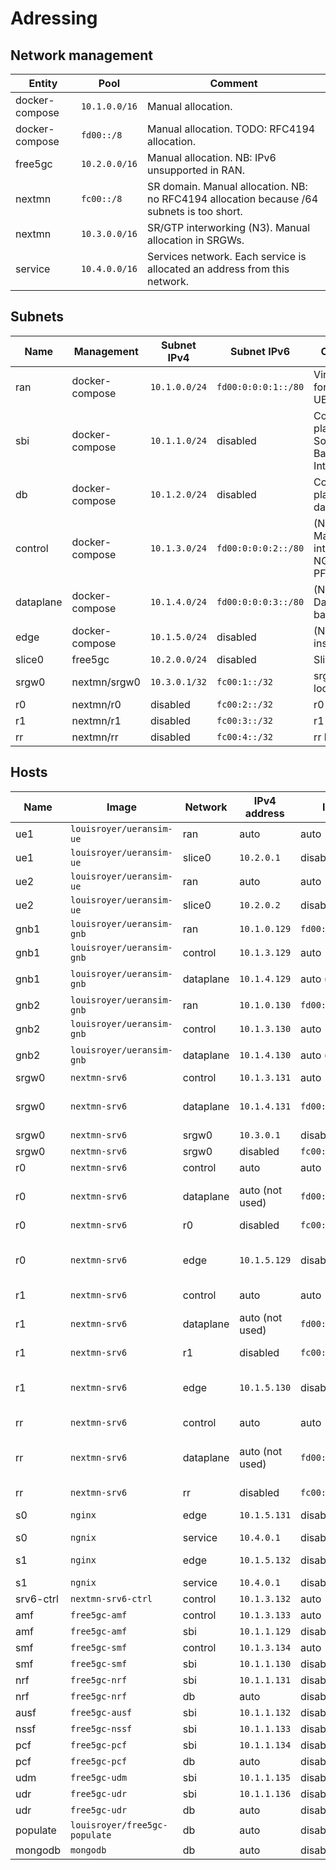 # Adressing
## Network management
| Entity         | Pool          | Comment                                                                                   |
|----------------|---------------|-------------------------------------------------------------------------------------------|
| docker-compose | `10.1.0.0/16` | Manual allocation.                                                                        |
| docker-compose | `fd00::/8`    | Manual allocation. TODO: RFC4194 allocation.                                              |
| free5gc        | `10.2.0.0/16` | Manual allocation. NB: IPv6 unsupported in RAN.                                           |
| nextmn         | `fc00::/8`    | SR domain. Manual allocation. NB: no RFC4194 allocation because /64 subnets is too short. |
| nextmn         | `10.3.0.0/16` | SR/GTP interworking (N3). Manual allocation in SRGWs.                                     |
| service        | `10.4.0.0/16` | Services network. Each service is allocated an address from this network.       |



## Subnets
| Name      | Management     | Subnet IPv4   | Subnet IPv6         | Comment                                       |
|-----------|----------------|---------------|---------------------|-----------------------------------------------|
| ran       | docker-compose | `10.1.0.0/24` | `fd00:0:0:0:1::/80` | Virtual RAN for UERANSIM.                     |
| sbi       | docker-compose | `10.1.1.0/24` | disabled            | Control plane: Software Based Interface       |
| db        | docker-compose | `10.1.2.0/24` | disabled            | Control plane: database                       |
| control   | docker-compose | `10.1.3.0/24` | `fd00:0:0:0:2::/80` | (N2 + N4) Management interfaces : NGAP + PFCP |
| dataplane | docker-compose | `10.1.4.0/24` | `fd00:0:0:0:3::/80` | (N3 + N9) Dataplane backbone                  |
| edge      | docker-compose | `10.1.5.0/24` | disabled            | (N6) Edges instances                          |
| slice0    | free5gc        | `10.2.0.0/24` | disabled            | Slice 0                                       |
| srgw0     | nextmn/srgw0   | `10.3.0.1/32` | `fc00:1::/32`       | srgw0 locators                                |
| r0        | nextmn/r0      | disabled      | `fc00:2::/32`       | r0 locator                                    |
| r1        | nextmn/r1      | disabled      | `fc00:3::/32`       | r1 locator                                    |
| rr        | nextmn/rr      | disabled      | `fc00:4::/32`       | rr locator                                    |




## Hosts
| Name      | Image                         | Network   | IPv4 address    | IPv6 address            | Comment                                     |
|-----------|-------------------------------|-----------|-----------------|-------------------------|---------------------------------------------|
| ue1       | `louisroyer/ueransim-ue`      | ran       | auto            | auto                    |                                             |
| ue1       | `louisroyer/ueransim-ue`      | slice0    | `10.2.0.1`      | disabled                |                                             |
| ue2       | `louisroyer/ueransim-ue`      | ran       | auto            | auto                    |                                             |
| ue2       | `louisroyer/ueransim-ue`      | slice0    | `10.2.0.2`      | disabled                |                                             |
| gnb1      | `louisroyer/ueransim-gnb`     | ran       | `10.1.0.129`    | `fd00:0:0:0:1:8000:0:2` |                                             |
| gnb1      | `louisroyer/ueransim-gnb`     | control   | `10.1.3.129`    | auto                    |                                             |
| gnb1      | `louisroyer/ueransim-gnb`     | dataplane | `10.1.4.129`    | auto (not used)         | Route to srgw0                              |
| gnb2      | `louisroyer/ueransim-gnb`     | ran       | `10.1.0.130`    | `fd00:0:0:0:1:8000:0:3` |                                             |
| gnb2      | `louisroyer/ueransim-gnb`     | control   | `10.1.3.130`    | auto                    |                                             |
| gnb2      | `louisroyer/ueransim-gnb`     | dataplane | `10.1.4.130`    | auto (not used)         | Route to srgw0                              |
| srgw0     | `nextmn-srv6`                 | control   | `10.1.3.131`    | auto                    |                                             |
| srgw0     | `nextmn-srv6`                 | dataplane | `10.1.4.131`    | `fd00:0:0:0:3:8000:0:2` | IPv6 routes to SR domain (rr)               |
| srgw0     | `nextmn-srv6`                 | srgw0     | `10.3.0.1`      | disabled                | H.M.GTP4.D                                  |
| srgw0     | `nextmn-srv6`                 | srgw0     | disabled        | `fc00:1:1::/48`         | End.M.GTP4.E                                |
| r0        | `nextmn-srv6`                 | control   | auto            | auto                    |                                             |
| r0        | `nextmn-srv6`                 | dataplane | auto (not used) | `fd00:0:0:0:3:8000:0:3` | IPv6 routes to SR domain (r1, rr)           |
| r0        | `nextmn-srv6`                 | r0        | disabled        | `fc00:2:1::/48`         | End.DX4                                     |
| r0        | `nextmn-srv6`                 | edge      | `10.1.5.129`    | disabled                | H.Encaps + Route to instance in edge0 (s0)  |
| r1        | `nextmn-srv6`                 | control   | auto            | auto                    |                                             |
| r1        | `nextmn-srv6`                 | dataplane | auto (not used) | `fd00:0:0:0:3:8000:0:4` | IPv6 routes to SR domain (r0, rr)           |
| r1        | `nextmn-srv6`                 | r1        | disabled        | `fc00:3:1::/48`         | End.DX4                                     |
| r1        | `nextmn-srv6`                 | edge      | `10.1.5.130`    | disabled                | H.Encaps + Route to instances in edge1 (s1) |
| rr        | `nextmn-srv6`                 | control   | auto            | auto                    |                                             |
| rr        | `nextmn-srv6`                 | dataplane | auto (not used) | `fd00:0:0:0:4:8000:0:5` | IPv6 routes to SR domain (srgw0, r0, r1)    |
| rr        | `nextmn-srv6`                 | rr        | disabled        | `fc00:4:1::/48`         | End                                         |
| s0        | `nginx`                       | edge      | `10.1.5.131`    | disabled                | Route to slice0 via r0                      |
| s0        | `ngnix`                       | service   | `10.4.0.1`      | disabled                |                                             |
| s1        | `nginx`                       | edge      | `10.1.5.132`    | disabled                | Route to slice0 via r1                      |
| s1        | `ngnix`                       | service   | `10.4.0.1`      | disabled                |                                             |
| srv6-ctrl | `nextmn-srv6-ctrl`            | control   | `10.1.3.132`    | auto                    |                                             |
| amf       | `free5gc-amf`                 | control   | `10.1.3.133`    | auto                    |                                             |
| amf       | `free5gc-amf`                 | sbi       | `10.1.1.129`    | disabled                |                                             |
| smf       | `free5gc-smf`                 | control   | `10.1.3.134`    | auto                    |                                             |
| smf       | `free5gc-smf`                 | sbi       | `10.1.1.130`    | disabled                |                                             |
| nrf       | `free5gc-nrf`                 | sbi       | `10.1.1.131`    | disabled                |                                             |
| nrf       | `free5gc-nrf`                 | db        | auto            | disabled                |                                             |
| ausf      | `free5gc-ausf`                | sbi       | `10.1.1.132`    | disabled                |                                             |
| nssf      | `free5gc-nssf`                | sbi       | `10.1.1.133`    | disabled                |                                             |
| pcf       | `free5gc-pcf`                 | sbi       | `10.1.1.134`    | disabled                |                                             |
| pcf       | `free5gc-pcf`                 | db        | auto            | disabled                |                                             |
| udm       | `free5gc-udm`                 | sbi       | `10.1.1.135`    | disabled                |                                             |
| udr       | `free5gc-udr`                 | sbi       | `10.1.1.136`    | disabled                |                                             |
| udr       | `free5gc-udr`                 | db        | auto            | disabled                |                                             |
| populate  | `louisroyer/free5gc-populate` | db        | auto            | disabled                |                                             |
| mongodb   | `mongodb`                     | db        | auto            | disabled                |                                             |
